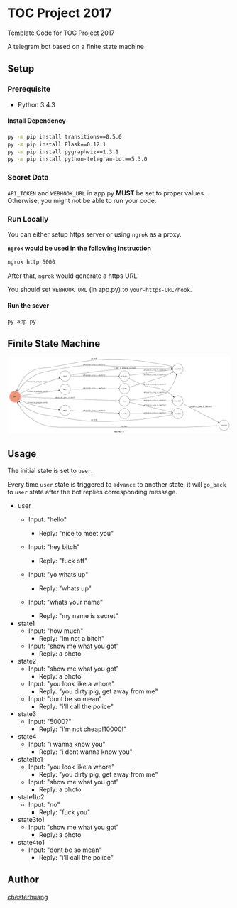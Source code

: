 # TOC Project 2017

Template Code for TOC Project 2017

A telegram bot based on a finite state machine

## Setup

### Prerequisite
* Python 3.4.3

#### Install Dependency
```sh
py -m pip install transitions==0.5.0
py -m pip install Flask==0.12.1
py -m pip install pygraphviz==1.3.1
py -m pip install python-telegram-bot==5.3.0
```


### Secret Data

`API_TOKEN` and `WEBHOOK_URL` in app.py **MUST** be set to proper values.
Otherwise, you might not be able to run your code.

### Run Locally
You can either setup https server or using `ngrok` as a proxy.

**`ngrok` would be used in the following instruction**

```sh
ngrok http 5000
```

After that, `ngrok` would generate a https URL.

You should set `WEBHOOK_URL` (in app.py) to `your-https-URL/hook`.

#### Run the sever

```sh
py app.py
```

## Finite State Machine
![fsm](./img/show-fsm.png)

## Usage
The initial state is set to `user`.

Every time `user` state is triggered to `advance` to another state, it will `go_back` to `user` state after the bot replies corresponding message.

* user
	* Input: "hello"
		* Reply: "nice to meet you"

	* Input: "hey bitch"
		* Reply: "fuck off"
	* Input: "yo whats up"
		* Reply: "whats up"
	* Input: "whats your name"
		* Reply: "my name is secret"
* state1
    * Input: "how much"
		* Reply: "im not a bitch"
	* Input: "show me what you got"
		* Reply: a photo
* state2
    * Input: "show me what you got"
		* Reply: a photo
	* Input: "you look like a whore"
		* Reply: "you dirty pig, get away from me"
	* Input: "dont be so mean"
		* Reply: "i'll call the police"
* state3
    * Input: "5000?"
		* Reply: "i'm not cheap!10000!"
* state4
    * Input: "i wanna know you"
		* Reply: "i dont wanna know you"
* state1to1
    * Input: "you look like a whore"
		* Reply: "you dirty pig, get away from me"
	* Input: "show me what you got"
		* Reply: a photo
* state1to2
    * Input: "no"
		* Reply: "fuck you"
* state3to1
    * Input: "show me what you got"
		* Reply: a photo
* state4to1
    * Input: "dont be so mean"
		* Reply: "i'll call the police"

## Author
[chesterhuang](https://github.com/chesteran)
